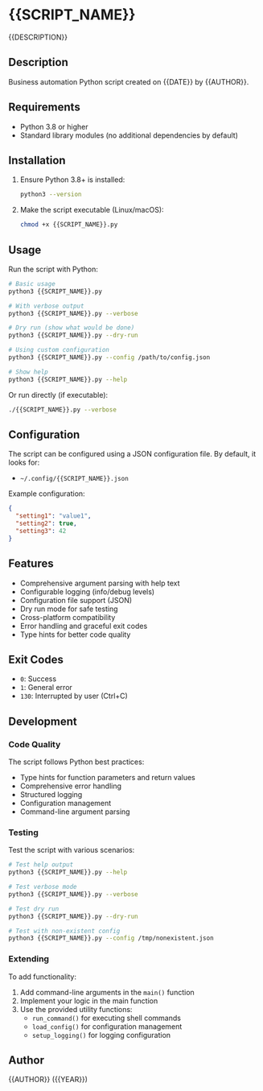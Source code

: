 # {{SCRIPT_NAME}}

{{DESCRIPTION}}

## Description

Business automation Python script created on {{DATE}} by {{AUTHOR}}.

## Requirements

- Python 3.8 or higher
- Standard library modules (no additional dependencies by default)

## Installation

1. Ensure Python 3.8+ is installed:

   ```bash
   python3 --version
   ```

2. Make the script executable (Linux/macOS):

   ```bash
   chmod +x {{SCRIPT_NAME}}.py
   ```

## Usage

Run the script with Python:

```bash
# Basic usage
python3 {{SCRIPT_NAME}}.py

# With verbose output
python3 {{SCRIPT_NAME}}.py --verbose

# Dry run (show what would be done)
python3 {{SCRIPT_NAME}}.py --dry-run

# Using custom configuration
python3 {{SCRIPT_NAME}}.py --config /path/to/config.json

# Show help
python3 {{SCRIPT_NAME}}.py --help
```

Or run directly (if executable):

```bash
./{{SCRIPT_NAME}}.py --verbose
```

## Configuration

The script can be configured using a JSON configuration file. By default, it looks for:

- `~/.config/{{SCRIPT_NAME}}.json`

Example configuration:

```json
{
  "setting1": "value1",
  "setting2": true,
  "setting3": 42
}
```

## Features

- Comprehensive argument parsing with help text
- Configurable logging (info/debug levels)
- Configuration file support (JSON)
- Dry run mode for safe testing
- Cross-platform compatibility
- Error handling and graceful exit codes
- Type hints for better code quality

## Exit Codes

- `0`: Success
- `1`: General error
- `130`: Interrupted by user (Ctrl+C)

## Development

### Code Quality

The script follows Python best practices:

- Type hints for function parameters and return values
- Comprehensive error handling
- Structured logging
- Configuration management
- Command-line argument parsing

### Testing

Test the script with various scenarios:

```bash
# Test help output
python3 {{SCRIPT_NAME}}.py --help

# Test verbose mode
python3 {{SCRIPT_NAME}}.py --verbose

# Test dry run
python3 {{SCRIPT_NAME}}.py --dry-run

# Test with non-existent config
python3 {{SCRIPT_NAME}}.py --config /tmp/nonexistent.json
```

### Extending

To add functionality:

1. Add command-line arguments in the `main()` function
2. Implement your logic in the main function
3. Use the provided utility functions:
   - `run_command()` for executing shell commands
   - `load_config()` for configuration management
   - `setup_logging()` for logging configuration

## Author

{{AUTHOR}} ({{YEAR}})
